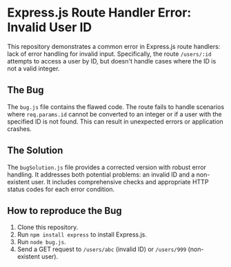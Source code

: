 # Express.js Route Handler Error: Invalid User ID

This repository demonstrates a common error in Express.js route handlers:  lack of error handling for invalid input.  Specifically, the route `/users/:id` attempts to access a user by ID, but doesn't handle cases where the ID is not a valid integer. 

## The Bug
The `bug.js` file contains the flawed code. The route fails to handle scenarios where `req.params.id` cannot be converted to an integer or if a user with the specified ID is not found.  This can result in unexpected errors or application crashes.

## The Solution
The `bugSolution.js` file provides a corrected version with robust error handling. It addresses both potential problems: an invalid ID and a non-existent user.  It includes comprehensive checks and appropriate HTTP status codes for each error condition.

## How to reproduce the Bug
1. Clone this repository.
2. Run `npm install express` to install Express.js.
3. Run `node bug.js`. 
4. Send a GET request to `/users/abc` (invalid ID) or `/users/999` (non-existent user).